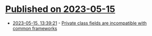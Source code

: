 # [Published on 2023-05-15](index.md)

* [2023-05-15, 13:39:21](https://lobste.rs/s/wgywzn/private_class_fields_are_incompatible) - [Private class fields are incompatible with common frameworks](https://lea.verou.me/2023/04/private-fields-considered-harmful/)
